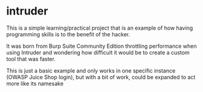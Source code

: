 # intruder
This is a simple learning/practical project that is an example of how having programming skills is to the benefit of the hacker.

It was born from Burp Suite Community Edition throttling performance when using Intruder and wondering how difficult it would be
to create a custom tool that was faster. 

This is just a basic example and only works in one specific instance (OWASP Juice Shop login), but with a bit of work, could be 
expanded to act more like its namesake
